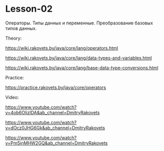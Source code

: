 # Lesson-02

Операторы. Типы данных и переменные. Преобразование базовых типов данных.

Theory:

https://wiki.rakovets.by/java/core/lang/operators.html

https://wiki.rakovets.by/java/core/lang/data-types-and-variables.html

https://wiki.rakovets.by/java/core/lang/base-data-type-conversions.html

Practice:

https://practice.rakovets.by/java/core/operators

Video:

https://www.youtube.com/watch?v=4ob6OlizlDA&ab_channel=DmitryRakovets

https://www.youtube.com/watch?v=dOcz0JHG6Gk&ab_channel=DmitryRakovets

https://www.youtube.com/watch?v=Pm5inMHW2GQ&ab_channel=DmitryRakovets
